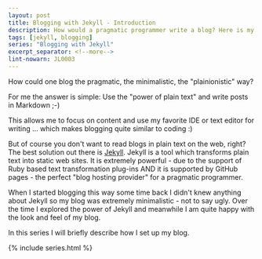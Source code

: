 ```yaml
---
layout: post
title: Blogging with Jekyll - Introduction
description: How would a pragmatic programmer write a blog? Here is my answer.
tags: [jekyll, blogging]
series: "Blogging with Jekyll"
excerpt_separator: <!--more-->
lint-nowarn: JL0003
---
```


How could one blog the pragmatic, the minimalistic, the "plainionistic" way?

For me the answer is simple: Use the "power of plain text" and write posts in Markdown ;-)

<!--more-->

This allows me to focus on content and use my favorite IDE or text editor for writing ... which makes blogging
quite similar to coding :)

But of course you don't want to read blogs in plain text on the web, right? The best solution out there is 
[Jekyll](https://jekyllrb.com/). Jekyll is a tool which transforms plain text into static web sites. It is
extremely powerful - due to the support of Ruby based text transformation plug-ins AND it is supported by
GitHub pages - the perfect "blog hosting provider" for a pragmatic programmer.

When I started blogging this way some time back I didn't knew anything about Jekyll so my blog was extremely
minimalistic - not to say ugly. Over the time I explored the power of Jekyll and meanwhile I am quite happy
with the look and feel of my blog. 

In this series I will briefly describe how I set up my blog.

{% include series.html %}

